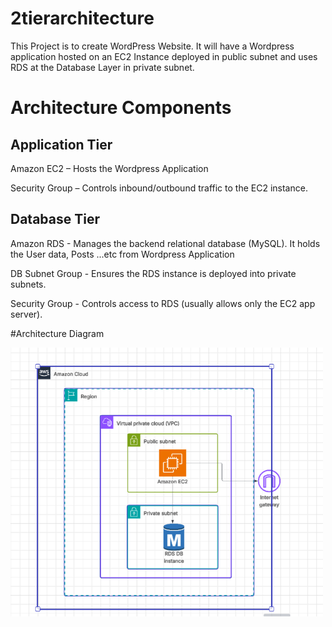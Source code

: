# 2tierarchitecture

This Project is to create WordPress Website. It will have a Wordpress application hosted on an EC2 Instance deployed in public subnet and uses RDS at the Database Layer in private subnet.

# Architecture Components

## Application Tier

Amazon EC2 – Hosts the Wordpress Application

Security Group – Controls inbound/outbound traffic to the EC2 instance.

## Database Tier

Amazon RDS - Manages the backend relational database (MySQL). It holds the User data, Posts ...etc from Wordpress Application

DB Subnet Group - Ensures the RDS instance is deployed into private subnets.

Security Group - Controls access to RDS (usually allows only the EC2 app server).

#Architecture Diagram

<img src="2tierarchitecture.png" alt="Architecture Diagram" width="500"/>
